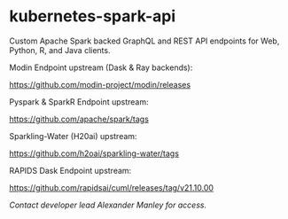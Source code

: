 # kubernetes-spark-api
Custom Apache Spark backed GraphQL and REST API endpoints for Web, Python, R, and Java clients.

Modin Endpoint upstream (Dask & Ray backends):

https://github.com/modin-project/modin/releases

Pyspark & SparkR Endpoint upstream: 

https://github.com/apache/spark/tags

Sparkling-Water (H20ai) upstream: 

https://github.com/h2oai/sparkling-water/tags

RAPIDS Dask Endpoint upstream: 

https://github.com/rapidsai/cuml/releases/tag/v21.10.00

*Contact developer lead Alexander Manley for access.*

